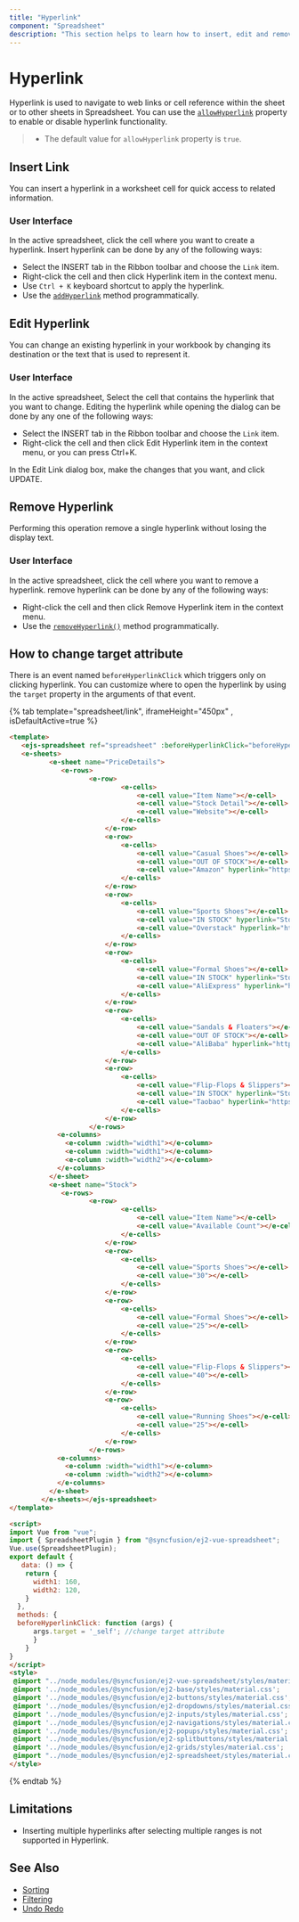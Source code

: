 ```yaml
---
title: "Hyperlink"
component: "Spreadsheet"
description: "This section helps to learn how to insert, edit and remove a hyperlink in Spreadsheet control."
---
```


# Hyperlink

Hyperlink is used to navigate to web links or cell reference within the sheet or to other sheets in Spreadsheet. You can use the [`allowHyperlink`](../api/spreadsheet/#allowHyperlink) property to enable or disable hyperlink functionality.

> * The default value for `allowHyperlink` property is `true`.

## Insert Link

You can insert a hyperlink in a worksheet cell for quick access to related information.

### User Interface

In the active spreadsheet, click the cell where you want to create a hyperlink. Insert hyperlink can be done by any of the following ways:

* Select the INSERT tab in the Ribbon toolbar and choose the `Link` item.
* Right-click the cell and then click Hyperlink item in the context menu.
* Use `Ctrl + K` keyboard shortcut to apply the hyperlink.
* Use the [`addHyperlink`](../api/spreadsheet/#hyperlink) method programmatically.

## Edit Hyperlink

You can change an existing hyperlink in your workbook by changing its destination or the text that is used to represent it.

### User Interface

In the active spreadsheet, Select the cell that contains the hyperlink that you want to change. Editing the hyperlink while opening the dialog can be done by any one of the following ways:

* Select the INSERT tab in the Ribbon toolbar and choose the `Link` item.
* Right-click the cell and then click Edit Hyperlink item in the context menu, or you can press Ctrl+K.

In the Edit Link dialog box, make the changes that you want, and click UPDATE.

## Remove Hyperlink

Performing this operation remove a single hyperlink without losing the display text.

### User Interface

In the active spreadsheet, click the cell where you want to remove a hyperlink. remove hyperlink can be done by any of the following ways:
* Right-click the cell and then click Remove Hyperlink item in the context menu.
* Use the [`removeHyperlink()`](../api/spreadsheet/#hyperlink) method programmatically.

## How to change target attribute

There is an event named `beforeHyperlinkClick` which triggers only on clicking hyperlink. You can customize where to open the hyperlink by using the `target` property in the arguments of that event.

{% tab template="spreadsheet/link", iframeHeight="450px" , isDefaultActive=true %}

```html
<template>
   <ejs-spreadsheet ref="spreadsheet" :beforeHyperlinkClick="beforeHyperlinkClick">
   <e-sheets>
          <e-sheet name="PriceDetails">
             <e-rows>
                    <e-row>
                            <e-cells>
                                <e-cell value="Item Name"></e-cell>
                                <e-cell value="Stock Detail"></e-cell>
                                <e-cell value="Website"></e-cell>
                            </e-cells>
                        </e-row>
                        <e-row>
                            <e-cells>
                                <e-cell value="Casual Shoes"></e-cell>
                                <e-cell value="OUT OF STOCK"></e-cell>
                                <e-cell value="Amazon" hyperlink="https://www.amazon.com/"></e-cell>
                            </e-cells>
                        </e-row>
                        <e-row>
                            <e-cells>
                                <e-cell value="Sports Shoes"></e-cell>
                                <e-cell value="IN STOCK" hyperlink="Stock!A2:B2"></e-cell>
                                <e-cell value="Overstack" hyperlink="https://www.overstock.com/"></e-cell>
                            </e-cells>
                        </e-row>
                        <e-row>
                            <e-cells>
                                <e-cell value="Formal Shoes"></e-cell>
                                <e-cell value="IN STOCK" hyperlink="Stock!A3:B3"></e-cell>
                                <e-cell value="AliExpress" hyperlink="https://www.aliexpress.com/"></e-cell>
                            </e-cells>
                        </e-row>
                        <e-row>
                            <e-cells>
                                <e-cell value="Sandals & Floaters"></e-cell>
                                <e-cell value="OUT OF STOCK"></e-cell>
                                <e-cell value="AliBaba" hyperlink="https://www.aliBaba.com/"></e-cell>
                            </e-cells>
                        </e-row>
                        <e-row>
                            <e-cells>
                                <e-cell value="Flip-Flops & Slippers"></e-cell>
                                <e-cell value="IN STOCK" hyperlink="Stock!A4:B4"></e-cell>
                                <e-cell value="Taobao" hyperlink="https://www.taobao.com/"></e-cell>
                            </e-cells>
                        </e-row>
                    </e-rows>
            <e-columns>
              <e-column :width="width1"></e-column>
              <e-column :width="width1"></e-column>
              <e-column :width="width2"></e-column>
            </e-columns>
          </e-sheet>
          <e-sheet name="Stock">
             <e-rows>
                    <e-row>
                            <e-cells>
                                <e-cell value="Item Name"></e-cell>
                                <e-cell value="Available Count"></e-cell>
                            </e-cells>
                        </e-row>
                        <e-row>
                            <e-cells>
                                <e-cell value="Sports Shoes"></e-cell>
                                <e-cell value="30"></e-cell>
                            </e-cells>
                        </e-row>
                        <e-row>
                            <e-cells>
                                <e-cell value="Formal Shoes"></e-cell>
                                <e-cell value="25"></e-cell>
                            </e-cells>
                        </e-row>
                        <e-row>
                            <e-cells>
                                <e-cell value="Flip-Flops & Slippers"></e-cell>
                                <e-cell value="40"></e-cell>
                            </e-cells>
                        </e-row>
                        <e-row>
                            <e-cells>
                                <e-cell value="Running Shoes"></e-cell>
                                <e-cell value="25"></e-cell>
                            </e-cells>
                        </e-row>
                    </e-rows>
            <e-columns>
              <e-column :width="width1"></e-column>
              <e-column :width="width2"></e-column>
            </e-columns>
          </e-sheet>
        </e-sheets></ejs-spreadsheet>
</template>

<script>
import Vue from "vue";
import { SpreadsheetPlugin } from "@syncfusion/ej2-vue-spreadsheet";
Vue.use(SpreadsheetPlugin);
export default {
   data: () => {
    return {
      width1: 160,
      width2: 120,
    }
  },
  methods: {
  beforeHyperlinkClick: function (args) {
      args.target = '_self'; //change target attribute
      }
    }
}
</script>
<style>
 @import "../node_modules/@syncfusion/ej2-vue-spreadsheet/styles/material.css";
 @import '../node_modules/@syncfusion/ej2-base/styles/material.css';  
 @import '../node_modules/@syncfusion/ej2-buttons/styles/material.css';  
 @import '../node_modules/@syncfusion/ej2-dropdowns/styles/material.css';  
 @import '../node_modules/@syncfusion/ej2-inputs/styles/material.css';  
 @import '../node_modules/@syncfusion/ej2-navigations/styles/material.css';
 @import '../node_modules/@syncfusion/ej2-popups/styles/material.css';
 @import '../node_modules/@syncfusion/ej2-splitbuttons/styles/material.css';
 @import '../node_modules/@syncfusion/ej2-grids/styles/material.css';
 @import "../node_modules/@syncfusion/ej2-spreadsheet/styles/material.css";
</style>
```

{% endtab %}

## Limitations

* Inserting multiple hyperlinks after selecting multiple ranges is not supported in Hyperlink.

## See Also

* [Sorting](./sort)
* [Filtering](./filter)
* [Undo Redo](./undo-redo)